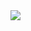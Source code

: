 <img src="https://github.com/mariammohamed49/session1_meme_app/assets/169510832/68ce2ffd-8d6f-47ac-94f7-3eb606c24071">

